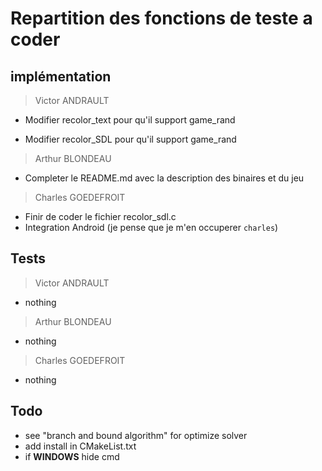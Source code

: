 # Repartition des fonctions de teste a coder

## implémentation

> Victor ANDRAULT

- Modifier recolor_text pour qu'il support game_rand

- Modifier recolor_SDL pour qu'il support game_rand

> Arthur BLONDEAU

- Completer le README.md avec la description des binaires et du jeu

> Charles GOEDEFROIT

- Finir de coder le fichier recolor_sdl.c
- Integration Android (je pense que je m'en occuperer `charles`)

## Tests

> Victor ANDRAULT

- nothing

> Arthur BLONDEAU

- nothing

> Charles GOEDEFROIT

- nothing

## Todo

- see "branch and bound algorithm" for optimize solver
- add install in CMakeList.txt
- if __WINDOWS__ hide cmd
